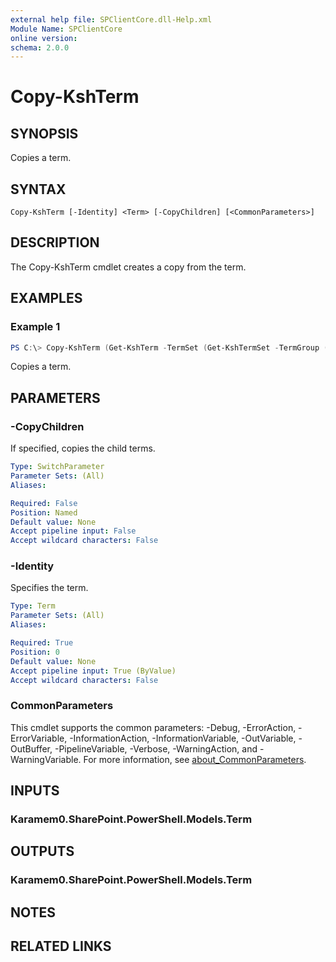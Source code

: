 ```yaml
---
external help file: SPClientCore.dll-Help.xml
Module Name: SPClientCore
online version:
schema: 2.0.0
---
```


# Copy-KshTerm

## SYNOPSIS
Copies a term.

## SYNTAX

```
Copy-KshTerm [-Identity] <Term> [-CopyChildren] [<CommonParameters>]
```

## DESCRIPTION
The Copy-KshTerm cmdlet creates a copy from the term.

## EXAMPLES

### Example 1
```powershell
PS C:\> Copy-KshTerm (Get-KshTerm -TermSet (Get-KshTermSet -TermGroup (Get-KshTermGroup -TermGroupName 'Company') -TermSetName 'Department') -TermName 'Human Resources')
```

Copies a term.

## PARAMETERS

### -CopyChildren
If specified, copies the child terms.

```yaml
Type: SwitchParameter
Parameter Sets: (All)
Aliases:

Required: False
Position: Named
Default value: None
Accept pipeline input: False
Accept wildcard characters: False
```

### -Identity
Specifies the term.

```yaml
Type: Term
Parameter Sets: (All)
Aliases:

Required: True
Position: 0
Default value: None
Accept pipeline input: True (ByValue)
Accept wildcard characters: False
```

### CommonParameters
This cmdlet supports the common parameters: -Debug, -ErrorAction, -ErrorVariable, -InformationAction, -InformationVariable, -OutVariable, -OutBuffer, -PipelineVariable, -Verbose, -WarningAction, and -WarningVariable. For more information, see [about_CommonParameters](http://go.microsoft.com/fwlink/?LinkID=113216).

## INPUTS

### Karamem0.SharePoint.PowerShell.Models.Term

## OUTPUTS

### Karamem0.SharePoint.PowerShell.Models.Term

## NOTES

## RELATED LINKS
